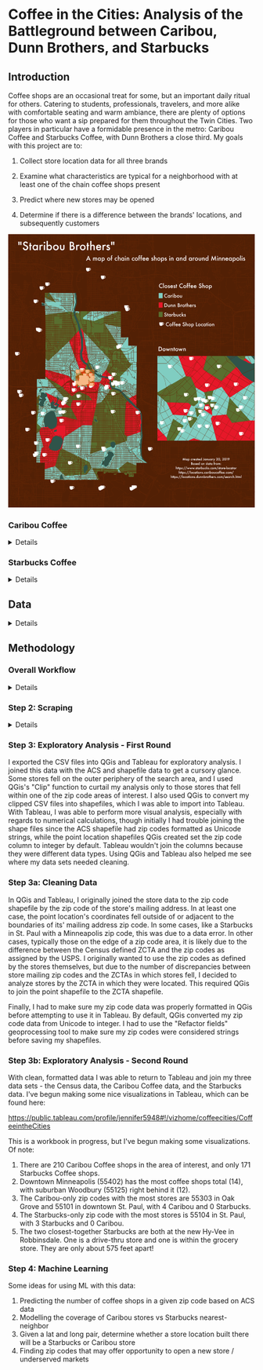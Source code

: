 # Coffee in the Cities: Analysis of the Battleground between Caribou, Dunn Brothers, and Starbucks

## Introduction
Coffee shops are an occasional treat for some, but an important daily ritual for others. Catering to students, professionals, travelers, and more alike with comfortable seating and warm ambiance, there are plenty of options for those who want a sip prepared for them throughout the Twin Cities. Two players in particular have a formidable presence in the metro: Caribou Coffee and Starbucks Coffee, with Dunn Brothers a close third. My goals with this project are to:

1. Collect store location data for all three brands

2. Examine what characteristics are typical for a neighborhood with at least one of the chain coffee shops present

3. Predict where new stores may be opened

4. Determine if there is a difference between the brands' locations, and subsequently customers

![Map of Minneapolis area coffee shops](https://github.com/jlweichen/Coffee-in-the-Cities/blob/combo/thirdmap.png)

### Caribou Coffee
<details>
This chain opened its first shop in Edina on December 14, 1992 - by the way, it's still there at 44th and France. Today, Caribou Coffee still has a huge presence in the Twin Cities in spite of its current owner, JAB Holding Company, having majority interest in other coffee chains as well. Caribou's headquarters is located in Brooklyn Center, and even has a storefront open to the public!


If you need proof of the chain's proliferation in the area, <a href= "https://locations.cariboucoffee.com/us">there are five stores at Mall of America</a>. However, good luck finding a Caribou while wandering outside the Cities. There are a smattering of locations on the East Coast, mainly in popular Southern cities, but Caribou Coffee is unknown in the Mid-Atlantic and New England states. International presence is <a href = 'https://www.cariboucoffee.com/locations/around-the-world?ssl=true'>limited to Asia, Africa, and the Middle East</a>. Some locations are found in supermarkets such as local chain Lunds & Byerlys. <a href = 'https://www.cariboucoffee.com/corporate-folder/our-company/company-info'>More info about Caribou Coffee can be found here</a>.
</details>

### Starbucks Coffee
<details>
Known worldwide, Starbucks is the home of Pike Place Roast and the originator of the Pumpkin Spice Latte. Whether you are in the United States or abroad, Starbucks locations are ubiquitous, and even the Twin Cities have their fair share - but in terms of number of locations, they are second to Caribou.

In addition to corporate-owned stores, many Starbucks coffee shops are licensed. Of note is that Target, headquartered in Minneapolis, <a href = 'https://progressivegrocer.com/dow-jones-target-plans-put-starbucks-coffee-shops-its-stores'>has agreed with Starbucks to open a licensed location in each new Target store since 2002</a>. For the sake of this analysis I will not differentiate between corporate and licensed stores. <a href = 'https://www.starbucks.com/about-us/company-information'>More info about Starbucks Coffee can be found here</a>.
</details>

## Data
<details>
I used three main sources of data for this analysis. For the <a href = 'https://locations.cariboucoffee.com/'>Caribou Coffee</a> and <a href ='https://www.starbucks.com/store-locator'>Starbucks Coffee</a> locations, I used their respective websites. For the demographic Census data, I used files provided by the <a href='https://metrocouncil.org/Data-and-Maps.aspx'>Metropolitan Council</a> and Minnesota Geospatial Information Office, made available for download through the <a href='https://gisdata.mn.gov'>Minnesota Geospatial Commons</a>. Specifically, I used the <a href = 'https://gisdata.mn.gov/dataset/us-mn-state-metc-society-census-acs'>cleaned American Community Survey 5-Year Summary File</a> provided by the Metro Council, containing the 2013-2017 five-year ACS estimates for more insight on each zip code's population and demographics. For the zip code and block group shapefiles, I downloaded the Census <a href = 'https://gisdata.mn.gov/dataset/bdry-zip-code-tabulation-areas'>TIGER shapefile</a> for Minnesota zip codes, provided by the Minnesota Geospatial Information Office. I limited my analysis to zip code tabulated areas (ZCTAs) which either wholly or partially fall into one of the seven counties covered by the Metropolitan Council - Anoka, Carver, Dakota, Hennepin, Ramsey, Scott, and Washington.
</details>

## Methodology

### Overall Workflow
<details>
1. Download geographic data: 
 - Census.gov for the ZCTA shapefile, Census block shapefiles, ZCTA to county/state flat file, LODES data
 - Metropolitan Council for the ACS five year summary data
2. Run zipcodes.py to create list of zip codes and a shapefile containing the outline of each zip code tabulated area (ZCTA) of interest, which would be those in the MSA counties (data changes infrequently - the Census ZCTA shapefiles used for ACS are only updated for the decennial Census, and the MSA was last redefined in 2013)
3. Run censusmetroblockgroups.py, which does a similar task but for the census block groups in the seven county area.
4. Run dataprepper.py, which collects the approximately 10 (Caribou) or 50 (Starbucks) closest stores to each zip code, archives store info, and merges store data with Census data to create two shapefiles and one CSV (data changes frequently - stores close, open, move, etc. Starbucks regularly closes stores for remodeling - these stores don't show up when searching the site.)
5. Use the shapefiles created with dataprepper.py to perform exploratory data anlysis in Tableau
6. Use the csv created with dataprepper.py for machine learning
7. Create a list of census blocks which the ML methods indicate are characteristic of those with at least one coffee shop, but do not currently have any
</details>

### Step 2: Scraping
<details>
The store data was scraped from each store's Store Locator page. I wrote three Python modules which parsed the store locator results for each zip code in the metro via BeautifulSoup, and aggregated them into a Pandas dataframe. These scraper modules can be found at https://github.com/jlweichen/Coffee-in-the-Cities/tree/master/scrapers. For the Starbucks scraper, I utilized the <a href = 'https://developers.google.com/maps/documentation/geocoding/intro'>Google Maps API, specifically the geocode utility</a>, to approximate each zip code as a pair of latitude and longitude coordinates. To use the code as-is, you will need a Google Maps API key. The modules create three data frames and date-stamped CSV files with point location data - one for Caribou, one for Dunn Brothers, and one for Starbucks.
</details>

### Step 3: Exploratory Analysis - First Round
I exported the CSV files into QGis and Tableau for exploratory analysis. I joined this data with the ACS and shapefile data to get a cursory glance. Some stores fell on the outer periphery of the search area, and I used QGis's "Clip" function to curtail my analysis only to those stores that fell within one of the zip code areas of interest. I also used QGis to convert my clipped CSV files into shapefiles, which I was able to import into Tableau. With Tableau, I was able to perform more visual analysis, especially with regards to numerical calculations, though initially I had trouble joining the shape files since the ACS shapefile had zip codes formatted as Unicode strings, while the point location shapefiles QGis created set the zip code column to integer by default. Tableau wouldn't join the columns because they were different data types. Using QGis and Tableau also helped me see where my data sets needed cleaning.

### Step 3a: Cleaning Data
In QGis and Tableau, I originally joined the store data to the zip code shapefile by the zip code of the store's mailing address. In at least one case, the point location's coordinates fell outside of or adjacent to the boundaries of its' mailing address zip code. In some cases, like a Starbucks in St. Paul with a Minneapolis zip code, this was due to a data error. In other cases, typically those on the edge of a zip code area, it is likely due to the difference between the Census defined ZCTA and the zip codes as assigned by the USPS. I originally wanted to use the zip codes as defined by the stores themselves, but due to the number of discrepancies between store mailing zip codes and the ZCTAs in which stores fell, I decided to analyze stores by the ZCTA in which they were located. This required QGis to join the point shapefile to the ZCTA shapefile.

Finally, I had to make sure my zip code data was properly formatted in QGis before attempting to use it in Tableau. By default, QGis converted my zip code data from Unicode to integer. I had to use the "Refactor fields" geoprocessing tool to make sure my zip codes were considered strings before saving my shapefiles.

### Step 3b: Exploratory Analysis - Second Round
With clean, formatted data I was able to return to Tableau and join my three data sets - the Census data, the Caribou Coffee data, and the Starbucks data. I've begun making some nice visualizations in Tableau, which can be found here:

https://public.tableau.com/profile/jennifer5948#!/vizhome/coffeecities/CoffeeintheCities

This is a workbook in progress, but I've begun making some visualizations. Of note:
1. There are 210 Caribou Coffee shops in the area of interest, and only 171 Starbucks Coffee shops.
2. Downtown Minneapolis (55402) has the most coffee shops total (14), with suburban Woodbury (55125) right behind it (12).
3. The Caribou-only zip codes with the most stores are 55303 in Oak Grove and 55101 in downtown St. Paul, with 4 Caribou and 0 Starbucks.
4. The Starbucks-only zip code with the most stores is 55104 in St. Paul, with 3 Starbucks and 0 Caribou.
5. The two closest-together Starbucks are both at the new Hy-Vee in Robbinsdale. One is a drive-thru store and one is within the grocery store. They are only about 575 feet apart!

### Step 4: Machine Learning
Some ideas for using ML with this data:
1. Predicting the number of coffee shops in a given zip code based on ACS data
2. Modelling the coverage of Caribou stores vs Starbucks nearest-neighbor
3. Given a lat and long pair, determine whether a store location built there will be a Starbucks or Caribou store
4. Finding zip codes that may offer opportunity to open a new store / underserved markets
